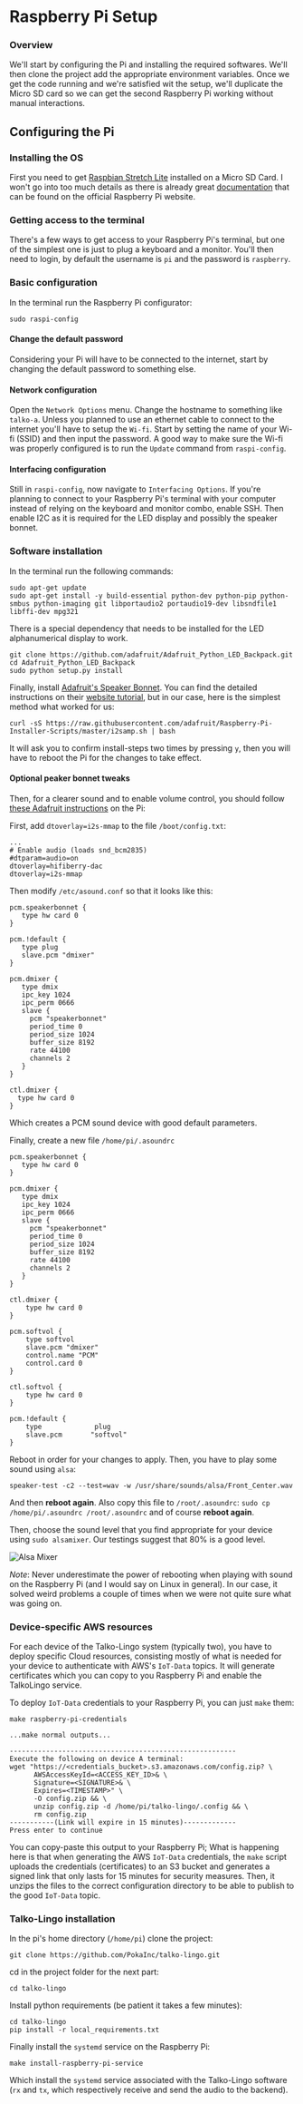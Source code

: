 # Raspberry Pi Setup

### Overview
We'll start by configuring the Pi and installing the required softwares. We'll
then clone the project add the appropriate environment variables. Once we get
the code running and we're satisfied wit the setup, we'll duplicate the Micro SD
card so we can get the second Raspberry Pi working without manual interactions.

## Configuring the Pi

### Installing the OS
First you need to get [Raspbian Stretch Lite](https://www.raspberrypi.org/downloads/raspbian/) installed on a Micro SD
Card. I won't go into too much details as there is already great
[documentation](https://www.raspberrypi.org/documentation/installation/installing-images/README.md) that can be found
on the official Raspberry Pi website.

### Getting access to the terminal

There's a few ways to get access to your Raspberry Pi's terminal, but one of the simplest one is just to plug a keyboard
 and a monitor. You'll then need to login, by default the username is `pi` and the password is `raspberry`.

### Basic configuration
In the terminal run the Raspberry Pi configurator:
```
sudo raspi-config
```

#### Change the default password
Considering your Pi will have to be connected to the internet, start by changing the default password to something
else.

#### Network configuration
Open the `Network Options` menu. Change the hostname to something like `talko-a`. Unless you planned to use an ethernet
cable to connect to the internet you'll have to setup the `Wi-fi`. Start by setting the name of your Wi-fi (SSID) and
then input the password. A good way to make sure the Wi-fi was properly configured is to run the `Update` command from
`raspi-config`.

#### Interfacing configuration
Still in `raspi-config`, now navigate to `Interfacing Options`. If you're planning to connect to your Raspberry Pi's
terminal with your computer instead of relying on the keyboard and monitor combo, enable SSH. Then enable I2C as it is
required for the LED display and possibly the speaker bonnet.


### Software installation

In the terminal run the following commands:
```
sudo apt-get update
sudo apt-get install -y build-essential python-dev python-pip python-smbus python-imaging git libportaudio2 portaudio19-dev libsndfile1 libffi-dev mpg321
```

There is a special dependency that needs to be installed for the LED
alphanumerical display to work.
```
git clone https://github.com/adafruit/Adafruit_Python_LED_Backpack.git
cd Adafruit_Python_LED_Backpack
sudo python setup.py install
```

Finally, install [Adafruit's Speaker Bonnet](). You can find the detailed instructions on their [website tutorial](https://learn.adafruit.com/adafruit-speaker-bonnet-for-raspberry-pi/raspberry-pi-usage), but in our case, here is the simplest method what worked for us:

```
curl -sS https://raw.githubusercontent.com/adafruit/Raspberry-Pi-Installer-Scripts/master/i2samp.sh | bash
```

It will ask you to confirm install-steps two times by pressing `y`, then you
will have to reboot the Pi for the changes to take effect.

#### Optional peaker bonnet tweaks

Then, for a clearer sound and to enable volume control, you should follow [these Adafruit instructions](https://learn.adafruit.com/adafruit-speaker-bonnet-for-raspberry-pi/i2s-tweaks) on the Pi:

First, add `dtoverlay=i2s-mmap` to the file `/boot/config.txt`:
```
...
# Enable audio (loads snd_bcm2835)
#dtparam=audio=on
dtoverlay=hifiberry-dac
dtoverlay=i2s-mmap
```

Then modify `/etc/asound.conf` so that it looks like this:

```
pcm.speakerbonnet {
   type hw card 0
}

pcm.!default {
   type plug
   slave.pcm "dmixer"
}

pcm.dmixer {
   type dmix
   ipc_key 1024
   ipc_perm 0666
   slave {
     pcm "speakerbonnet"
     period_time 0
     period_size 1024
     buffer_size 8192
     rate 44100
     channels 2
   }
}

ctl.dmixer {
  type hw card 0
}
```

Which creates a PCM sound device with good default parameters.

Finally, create a new file `/home/pi/.asoundrc`
```
pcm.speakerbonnet {
   type hw card 0
}

pcm.dmixer {
   type dmix
   ipc_key 1024
   ipc_perm 0666
   slave {
     pcm "speakerbonnet"
     period_time 0
     period_size 1024
     buffer_size 8192
     rate 44100
     channels 2
   }
}

ctl.dmixer {
    type hw card 0
}

pcm.softvol {
    type softvol
    slave.pcm "dmixer"
    control.name "PCM"
    control.card 0
}

ctl.softvol {
    type hw card 0
}

pcm.!default {
    type             plug
    slave.pcm       "softvol"
}
```
Reboot in order for your changes to apply. Then, you have to play some sound
using `alsa`:
```
speaker-test -c2 --test=wav -w /usr/share/sounds/alsa/Front_Center.wav
```
And then **reboot again**. Also copy this file to `/root/.asoundrc`:
`sudo cp /home/pi/.asoundrc /root/.asoundrc` and of course **reboot again**.

Then, choose the sound level that you find appropriate for your device using
`sudo alsamixer`. Our testings suggest that 80% is a good level.

![Alsa Mixer](./img/alsamixer.png)

*Note*: Never underestimate the power of rebooting when playing with sound on
the Raspberry Pi (and I would say on Linux in general). In our case, it solved
weird problems a couple of times when we were not quite sure what was going on.

### Device-specific AWS resources

For each device of the Talko-Lingo system (typically two), you have to deploy
specific Cloud resources, consisting mostly of what is needed for your device to
authenticate with AWS's `IoT-Data` topics. It will generate certificates which
you can copy to you Raspberry Pi and enable the TalkoLingo service.

To deploy `IoT-Data` credentials to your Raspberry Pi, you can just `make` them:

```
make raspberry-pi-credentials

...make normal outputs...

--------------------------------------------------------
Execute the following on device A terminal:
wget "https://<credentials_bucket>.s3.amazonaws.com/config.zip? \
      AWSAccessKeyId=<ACCESS_KEY_ID>& \
      Signature=<SIGNATURE>& \
      Expires=<TIMESTAMP>" \
      -O config.zip && \
      unzip config.zip -d /home/pi/talko-lingo/.config && \
      rm config.zip
-----------(Link will expire in 15 minutes)-------------
Press enter to continue
```

You can copy-paste this output to your Raspberry Pi; What is happening here is
that when generating the AWS `IoT-Data` credentials, the `make` script uploads
the credentials (certificates) to an S3 bucket and generates a signed link that
only lasts for 15 minutes for security measures. Then, it unzips the files to
the correct configuration directory to be able to publish to the good `IoT-Data`
topic.

### Talko-Lingo installation
In the pi's home directory (`/home/pi`) clone the project:
```
git clone https://github.com/PokaInc/talko-lingo.git
```
cd in the project folder for the next part:
```
cd talko-lingo
```

Install python requirements (be patient it takes a few minutes):
```
cd talko-lingo
pip install -r local_requirements.txt
```

Finally install the `systemd` service on the Raspberry Pi:
```
make install-raspberry-pi-service
```

Which install the `systemd` service associated with the Talko-Lingo software (`rx` and `tx`, which respectively receive and send the audio to the backend).
